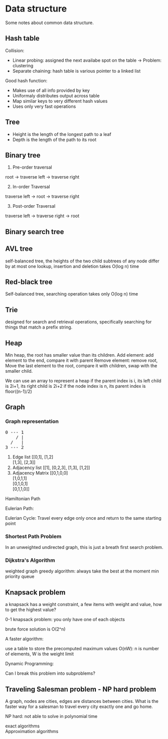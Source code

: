 # Data structure

Some notes about common data structure.


## Hash table

Collision:
- Linear probing: assigned the next availabe spot on the table -> Problem: clustering
- Separate chaining: hash table is various pointer to a linked list

Good hash function:
- Makes use of all info provided by key
- Uniformaly distributes output across table
- Map similar keys to very different hash values
- Uses only very fast operations

## Tree

- Height is the length of the longest path to a leaf
- Depth is the length of the path to its root

## Binary tree

1. Pre-order traversal

root -> traverse left -> traverse right

2. In-order Traversal

traverse left -> root -> traverse right

3. Post-order Traversal

traverse left -> traverse right -> root

## Binary search tree

## AVL tree
self-balanced tree, the heights of the two child subtrees of any node differ by at most one
lookup, insertion and deletion takes O(log n) time

## Red-black tree
Self-balanced tree, searching operation takes only O(log n) time

## Trie
designed for search and retrieval operations, specifically searching for things that match a prefix string.

## Heap
Min heap, the root has smaller value than its children.
Add element: add element to the end, compare it with parent
Remove element: remove root, Move the last element to the root, compare it with children, swap with the smaller child.

We can use an array to represent a heap
if the parent index is i, its left child is 2i+1, its right child is 2i+2
if the node index is n, its parent index is floor((n-1)/2)

## Graph

### Graph representation

<pre>
0 --- 1
    / |
  /   |
3 --- 2
</pre>

1. Edge list 
  [[0,1], [1,2] \
  [1,3], [2,3]]
3. Adjacency list
  [[1], [0,2,3], [1,3], [1,2]]
5. Adjacency Matrix
  [[0,1,0,0] \
  [1,0,1,1] \
  [0,1,0,1] \
  [0,1,1,0]]
  
  
Hamiltonian Path
  
Eulerian Path:
  
Eulerian Cycle:
Travel every edge only once and return to the same starting point
  
  
### Shortest Path Problem

In an unweighted undirected graph, this is just a breath first search problem.

### Dijkstra's Algorithm
weighted graph
greedy algorithm: always take the best at the moment
min priority queue

## Knapsack problem
a knapsack has a weight constraint, a few items with weight and value, how to get the highest value?

0-1 knapsack problem: you only have one of each objects

brute force solution is O(2^n)

A faster algorithm:

use a table to store the precomputed maximum values
O(nW): n is number of elements, W is the weight limit

Dynamic Programming:

Can I break this problem into subproblems?


## Traveling Salesman problem - NP hard problem
A graph, nodes are cities, edges are distances between cities. What is the faster way for a salesman to travel every city exactly one and go home.

NP hard: not able to solve in polynomial time

exact algorithms\
Approximation algorithms



